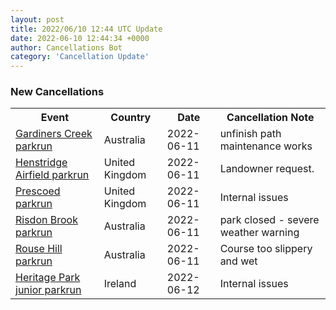 ```yaml
---
layout: post
title: 2022/06/10 12:44 UTC Update
date: 2022-06-10 12:44:34 +0000
author: Cancellations Bot
category: 'Cancellation Update'
---
```


<h3>New Cancellations</h3>
<div class='hscrollable'>
<table style='width: 100%'>
    <tr>
        <th>Event</th>
        <th>Country</th>
        <th>Date</th>
        <th>Cancellation Note</th>
    </tr>
    <tr>
        <td><a href="https://www.parkrun.com.au/gardinerscreek">Gardiners Creek parkrun</a></td>
        <td>Australia</td>
        <td>2022-06-11</td>
        <td>unfinish path maintenance works</td>
    </tr>
    <tr>
        <td><a href="https://www.parkrun.org.uk/henstridgeairfield">Henstridge Airfield parkrun</a></td>
        <td>United Kingdom</td>
        <td>2022-06-11</td>
        <td>Landowner request.</td>
    </tr>
    <tr>
        <td><a href="">Prescoed parkrun</a></td>
        <td>United Kingdom</td>
        <td>2022-06-11</td>
        <td>Internal issues</td>
    </tr>
    <tr>
        <td><a href="https://www.parkrun.com.au/risdonbrook">Risdon Brook parkrun</a></td>
        <td>Australia</td>
        <td>2022-06-11</td>
        <td>park closed - severe weather warning</td>
    </tr>
    <tr>
        <td><a href="https://www.parkrun.com.au/rousehill">Rouse Hill parkrun</a></td>
        <td>Australia</td>
        <td>2022-06-11</td>
        <td>Course too slippery and wet</td>
    </tr>
    <tr>
        <td><a href="https://www.parkrun.ie/heritagepark-juniors">Heritage Park junior parkrun</a></td>
        <td>Ireland</td>
        <td>2022-06-12</td>
        <td>Internal issues</td>
    </tr>
</table>
</div>
